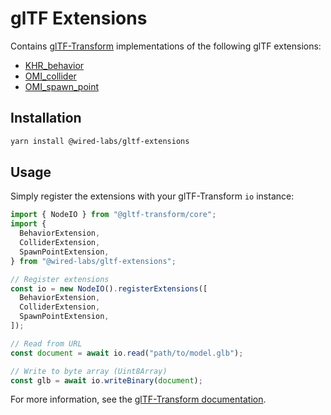 # glTF Extensions

Contains [glTF-Transform](https://github.com/donmccurdy/glTF-Transform) implementations of the following glTF extensions:

- [KHR_behavior](https://github.com/ux3d/glTF/tree/extensions/KHR_behavior/extensions/2.0/Khronos/KHR_behavior)
- [OMI_collider](https://github.com/omigroup/gltf-extensions/tree/main/extensions/2.0/OMI_collider)
- [OMI_spawn_point](https://github.com/omigroup/gltf-extensions/tree/main/extensions/2.0/OMI_spawn_point)

## Installation

```bash
yarn install @wired-labs/gltf-extensions
```

## Usage

Simply register the extensions with your glTF-Transform `io` instance:

```typescript
import { NodeIO } from "@gltf-transform/core";
import {
  BehaviorExtension,
  ColliderExtension,
  SpawnPointExtension,
} from "@wired-labs/gltf-extensions";

// Register extensions
const io = new NodeIO().registerExtensions([
  BehaviorExtension,
  ColliderExtension,
  SpawnPointExtension,
]);

// Read from URL
const document = await io.read("path/to/model.glb");

// Write to byte array (Uint8Array)
const glb = await io.writeBinary(document);
```

For more information, see the [glTF-Transform documentation](https://gltf-transform.donmccurdy.com/).
